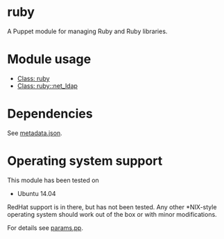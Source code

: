 # ruby

A Puppet module for managing Ruby and Ruby libraries.

# Module usage

* [Class: ruby](manifests/init.pp)
* [Class: ruby::net_ldap](manifests/net_ldap.pp)

# Dependencies

See [metadata.json](metadata.json).

# Operating system support

This module has been tested on

* Ubuntu 14.04

RedHat support is in there, but has not been tested. Any other *NIX-style 
operating system should work out of the box or with minor modifications.

For details see [params.pp](manifests/params.pp).


